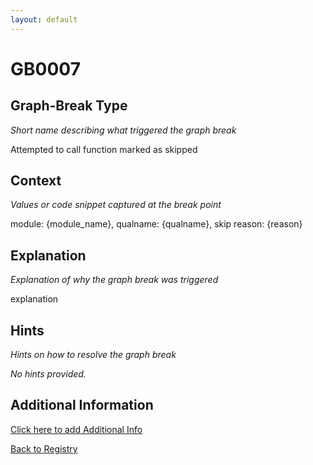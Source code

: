 ```yaml
---
layout: default
---
```

# GB0007

## Graph-Break Type
*Short name describing what triggered the graph break*

Attempted to call function marked as skipped

## Context
*Values or code snippet captured at the break point*

module: {module_name}, qualname: {qualname}, skip reason: {reason}

## Explanation
*Explanation of why the graph break was triggered*

explanation

## Hints
*Hints on how to resolve the graph break*

*No hints provided.*


## Additional Information

<!-- ADDITIONAL INFORMATION START - Add custom information below this line -->

<!-- ADDITIONAL INFORMATION END -->


[Click here to add Additional Info](https://github.com/pytorch-labs/compile-graph-break-site/edit/main/docs/gb/gb0007.md)

[Back to Registry](../index.html)
